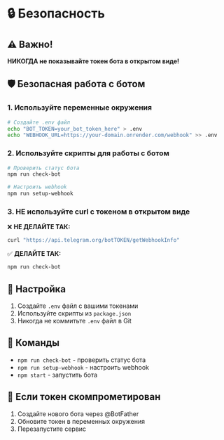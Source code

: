 # 🔒 Безопасность

## ⚠️ Важно!

**НИКОГДА не показывайте токен бота в открытом виде!**

## 🛡️ Безопасная работа с ботом

### 1. Используйте переменные окружения

```bash
# Создайте .env файл
echo "BOT_TOKEN=your_bot_token_here" > .env
echo "WEBHOOK_URL=https://your-domain.onrender.com/webhook" >> .env
```

### 2. Используйте скрипты для работы с ботом

```bash
# Проверить статус бота
npm run check-bot

# Настроить webhook
npm run setup-webhook
```

### 3. НЕ используйте curl с токеном в открытом виде

❌ **НЕ ДЕЛАЙТЕ ТАК:**
```bash
curl "https://api.telegram.org/botTOKEN/getWebhookInfo"
```

✅ **ДЕЛАЙТЕ ТАК:**
```bash
npm run check-bot
```

## 🔧 Настройка

1. Создайте `.env` файл с вашими токенами
2. Используйте скрипты из `package.json`
3. Никогда не коммитьте `.env` файл в Git

## 📝 Команды

- `npm run check-bot` - проверить статус бота
- `npm run setup-webhook` - настроить webhook
- `npm start` - запустить бота

## 🚨 Если токен скомпрометирован

1. Создайте нового бота через @BotFather
2. Обновите токен в переменных окружения
3. Перезапустите сервис
